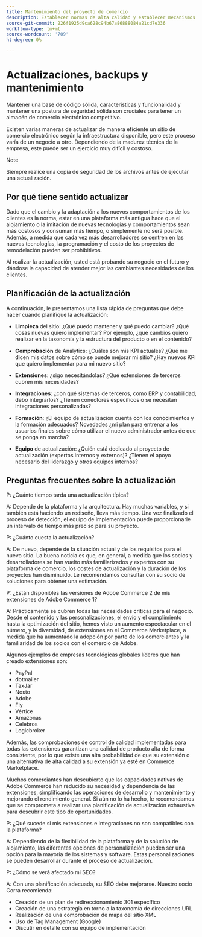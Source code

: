 ```yaml
---
title: Mantenimiento del proyecto de comercio
description: Establecer normas de alta calidad y establecer mecanismos para mantener esas normas a lo largo del tiempo.
source-git-commit: 226f1925d9ca628c94b67a86888084a21cd7e336
workflow-type: tm+mt
source-wordcount: '709'
ht-degree: 0%

---
```



# Actualizaciones, backups y mantenimiento

Mantener una base de código sólida, características y funcionalidad y mantener una postura de seguridad sólida son cruciales para tener un almacén de comercio electrónico competitivo.

Existen varias maneras de actualizar de manera eficiente un sitio de comercio electrónico según la infraestructura disponible, pero este proceso varía de un negocio a otro. Dependiendo de la madurez técnica de la empresa, este puede ser un ejercicio muy difícil y costoso.

>[!NOTE]
>
>Siempre realice una copia de seguridad de los archivos antes de ejecutar una actualización.

## Por qué tiene sentido actualizar

Dado que el cambio y la adaptación a los nuevos comportamientos de los clientes es la norma, estar en una plataforma más antigua hace que el alojamiento o la imitación de nuevas tecnologías y comportamientos sean más costosos y consuman más tiempo, o simplemente no será posible. Además, a medida que cada vez más desarrolladores se centren en las nuevas tecnologías, la programación y el costo de los proyectos de remodelación pueden ser prohibitivos.

Al realizar la actualización, usted está probando su negocio en el futuro y dándose la capacidad de atender mejor las cambiantes necesidades de los clientes.

## Planificación de la actualización

A continuación, le presentamos una lista rápida de preguntas que debe hacer cuando planifique la actualización:

- **Limpieza** del sitio: ¿Qué puedo mantener y qué puedo cambiar? ¿Qué cosas nuevas quiero implementar? Por ejemplo, ¿qué cambios quiero realizar en la taxonomía y la estructura del producto o en el contenido?

- **Comprobación** de Analytics: ¿Cuáles son mis KPI actuales? ¿Qué me dicen mis datos sobre cómo se puede mejorar mi sitio? ¿Hay nuevos KPI que quiero implementar para mi nuevo sitio?

- **Extensiones**: ¿sigo necesitándolas? ¿Qué extensiones de terceros cubren mis necesidades?

- **Integraciones**: ¿con qué sistemas de terceros, como ERP y contabilidad, debo integrarlos? ¿Tienen conectores específicos o se necesitan integraciones personalizadas?

- **Formación**: ¿El equipo de actualización cuenta con los conocimientos y la formación adecuados? Novedades
¿mi plan para entrenar a los usuarios finales sobre cómo utilizar el nuevo administrador antes de que se ponga en marcha?

- **Equipo** de actualización: ¿Quién está dedicado al proyecto de actualización (expertos internos y externos)? ¿Tienen el apoyo necesario del liderazgo y otros equipos internos?

## Preguntas frecuentes sobre la actualización

P: ¿Cuánto tiempo tarda una actualización típica?

A: Depende de la plataforma y la arquitectura. Hay muchas variables, y si también está haciendo un rediseño, lleva más tiempo. Una vez finalizado el proceso de detección, el equipo de implementación puede proporcionarle un intervalo de tiempo más preciso para su proyecto.


P: ¿Cuánto cuesta la actualización?

A: De nuevo, depende de la situación actual y de los requisitos para el nuevo sitio. La buena noticia es que, en general, a medida que los socios y desarrolladores se han vuelto más familiarizados y expertos con su plataforma de comercio, los costes de actualización y la duración de los proyectos han disminuido. Le recomendamos consultar con su socio de soluciones para obtener una estimación.

P: ¿Están disponibles las versiones de Adobe Commerce 2 de mis extensiones de Adobe Commerce 1?

A: Prácticamente se cubren todas las necesidades críticas para el negocio. Desde el contenido y las personalizaciones, el envío y el cumplimiento hasta la optimización del sitio, hemos visto un aumento espectacular en el número, y la diversidad, de extensiones en el Commerce Marketplace, a medida que ha aumentado la adopción por parte de los comerciantes y la familiaridad de los socios con el comercio de Adobe.

Algunos ejemplos de empresas tecnológicas globales líderes que han creado extensiones son:

- PayPal
- dotmailer
- TaxJar
- Nosto
- Adobe
- Fly
- Vértice
- Amazonas
- Celebros
- Logicbroker

Además, las comprobaciones de control de calidad implementadas para todas las extensiones garantizan una calidad de producto alta de forma consistente, por lo que existe una alta probabilidad de que su extensión o una alternativa de alta calidad a su extensión ya esté en Commerce Marketplace.

Muchos comerciantes han descubierto que las capacidades nativas de Adobe Commerce han reducido su necesidad y dependencia de las extensiones, simplificando las operaciones de desarrollo y mantenimiento y mejorando el rendimiento general. Si aún no lo ha hecho, le recomendamos que se comprometa a realizar una planificación de actualización exhaustiva para descubrir este tipo de oportunidades.

P: ¿Qué sucede si mis extensiones e integraciones no son compatibles con la plataforma?

A: Dependiendo de la flexibilidad de la plataforma y de la solución de alojamiento, las diferentes opciones de personalización pueden ser una opción para la mayoría de los sistemas y software. Estas personalizaciones se pueden desarrollar durante el proceso de actualización.


P: ¿Cómo se verá afectado mi SEO?

A: Con una planificación adecuada, su SEO debe mejorarse. Nuestro socio Corra recomienda:

- Creación de un plan de redireccionamiento 301 específico
- Creación de una estrategia en torno a la taxonomía de direcciones URL
- Realización de una comprobación de mapa del sitio XML
- Uso de Tag Management (Google)
- Discutir en detalle con su equipo de implementación
